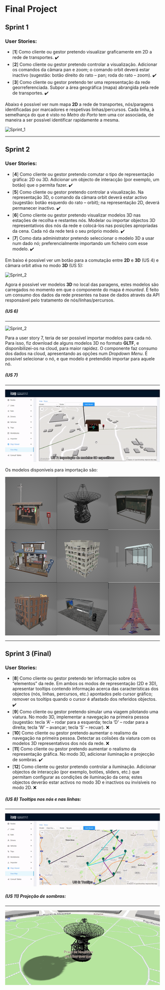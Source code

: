 # **Final Project**

 ## **Sprint 1**

 ### User Stories:
 * [**1**] Como cliente ou gestor pretendo visualizar graficamente em 2D a rede de transportes. ✔️
 * [**2**] Como cliente ou gestor pretendo controlar a visualização. Adicionar os comandos da câmara pan e zoom; o comando orbit deverá estar inactivo (sugestão: botão direito do rato – pan; roda do rato – zoom). ✔️
 * [**3**] Como cliente ou gestor pretendo ter uma representação da rede georreferenciada. Subpor a área geográfica (mapa) abrangida pela rede de transportes. ✔️

 Abaixo é possível ver num mapa **2D** a rede de transportes, nós/paragens identificadas por marcadores e respetivas linhas/percursos.
 Cada linha, à semelhança do que é visto no *Metro do Porto* tem uma cor associada, de maneira a ser possível identificar rapidamente a mesma.

 ![Sprint_1](../Files/SprintB.gif)

 ----------------

  ## **Sprint 2**

 ### User Stories:
* [**4**] Como cliente ou gestor pretendo comutar o tipo de representação gráfica: 2D ou 3D. Adicionar um objecto de interacção (por exemplo, um botão) que o permita fazer. ✔️
* [**5**] Como cliente ou gestor pretendo controlar a visualização. Na representação 3D, o comando da câmara orbit deverá estar activo (sugestão: botão esquerdo do rato – orbit); na representação 2D, deverá permanecer inactivo. ✔️
* [**6**] Como cliente ou gestor pretendo visualizar modelos 3D nas estações de recolha e restantes nós. Modelar ou importar objectos 3D representativos dos nós da rede e colocá-los nas posições apropriadas da cena. Cada nó da rede terá o seu próprio modelo. ✔️
* [**7**] Como data administrator pretendo seleccionar o modelo 3D a usar num dado nó; preferencialmente importando um ficheiro com esse modelo. ✔️

Em baixo é possível ver um botão para a comutação entre **2D** e **3D** (US 4) e câmara orbit ativa no modo **3D** (US 5):

![Sprint_2](../Files/SprintC.gif)

Agora é possível ver modelos **3D** no local das paragens, estes modelos são carregados no momento em que o componente do mapa é *mounted*. É feito um consumo dos dados da rede presentes na base de dados através da API responsável pelo tratamento de nós/linhas/percursos.

##### (US 6)
--------
![Sprint_2](../Files/SprintC_2.gif)

Para a user story 7, teria de ser possível importar modelos para cada nó. Para isso, fiz download de alguns modelos 3D no formato **GLTF**, e disponibilizei-os na cloud, para maior rapidez. O componente faz consumo dos dados na cloud, apresentando as opções num *Dropdown Menu*. É possível selecionar o nó, e que modelo é pretendido importar para aquele nó.

##### (US 7)
------
![Sprint_2](../Files/SprintC_3.gif)

Os modelos disponíveis para importação são:

![Models](../Files/models.png)

 ----------------

  ## **Sprint 3 (Final)**

 ### User Stories:

 * [**8**] Como cliente ou gestor pretendo ter informação sobre os “elementos” da rede. Em ambos os modos de representação (2D e 3D), apresentar tooltips contendo informação acerca das características dos objectos (nós, linhas, percursos, etc.) apontados pelo cursor gráfico; remover os tooltips quando o cursor é afastado dos referidos objectos. ✔️
* [**9**] Como cliente ou gestor pretendo simular uma viagem pilotando uma viatura. No modo 3D, implementar a navegação na primeira pessoa (sugestão: tecla ‘A’ – rodar para a esquerda; tecla ‘D’ – rodar para a direita; tecla ‘W’ – avançar; tecla ‘S’ – recuar). ❌
* [**10**] Como cliente ou gestor pretendo aumentar o realismo da navegação na primeira pessoa. Detectar as colisões da viatura com os modelos 3D representativos dos nós da rede. ❌
* [**11**] Como cliente ou gestor pretendo aumentar o realismo da representação gráfica. No modo 3D, adicionar iluminação e projecção de sombras. ✔️
* [**12**] Como cliente ou gestor pretendo controlar a iluminação. Adicionar objectos de interacção (por exemplo, botões, sliders, etc.) que permitam configurar as condições de iluminação da cena; estes objectos deverão estar activos no modo 3D e inactivos ou invisíveis no modo 2D. ❌

##### (US 8) Tooltips nos nós e nas linhas:
------
![Sprint_3](../Files/SprintD.gif)

##### (US 11) Projeção de sombras:
------
![Sprint_3](../Files/shadow.png)